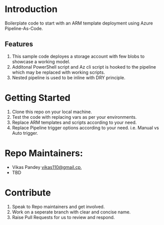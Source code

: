 # Introduction 
Boilerplate code to start with an ARM template deployment using Azure Pipeline-As-Code.

## Features
1. This sample code deployes a storage account with few blobs to showcase a working model.
2. Additonal PowerShell script and Az cli script is hooked to the pipeline which may be replaced with working scripts.
3. Nested pipeline is used to be inline with DRY principle.

# Getting Started
1.	Clone this repo on your local machine. 
2.	Test the code with replacing vars as per your environments.
3.	Replace ARM templates and scripts according to your need.
4.	Replace Pipeline trigger options according to your need. i.e. Manual vs Auto trigger.

# Repo Maintainers:

* Vikas Pandey vikas110@gmail.cp,
* TBD

# Contribute
1. Speak to Repo maintainers and get involved.
2. Work on a seperate branch with clear and concise name.
3. Raise Pull Requests for us to review and respond.